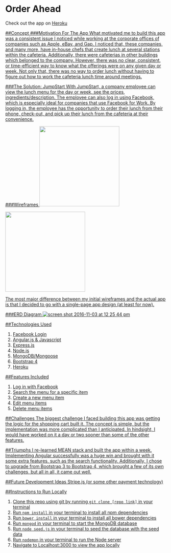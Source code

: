 # Order Ahead
Check out the app on <a href="http://order-ahead.herokuapp.com/">Heroku

##Concept
###Motivation For The App
What motivated me to build this app was a consistent issue I noticed while working at the corporate offices of companies such as Apple, eBay, and Gap. I noticed that, these companies, and many more, have in-house chefs that create lunch at several stations within the cafeteria. Additionally, there were cafeterias in other buildings which belonged to the company. However, there was no clear, consistent, or time-efficient way to know what the offerings were on any given day or week. Not only that, there was no way to order lunch without having to figure out how to work the cafeteria lunch time around meetings.

###The Solution: JumpStart
With JumpStart, a company employee can view the lunch menu for the day or week, see the prices, ingredients/description. The employee can also log in using Facebook, which is especially ideal for companies that use Facebook for Work. By logging in, the employee has the opportunity to order their lunch from their phone, check-out, and pick up their lunch from the cafeteria at their convenience.

###Wireframes
<img width="250" src="https://cloud.githubusercontent.com/assets/19937807/19981920/22ec986c-a1c1-11e6-9728-146a01d26309.png">

<img width="250" src="https://cloud.githubusercontent.com/assets/19937807/19981921/23036b78-a1c1-11e6-9260-9f7c74d5ff09.png">

The most major difference between my initial wireframes and the actual app is that I decided to go with a single-page app design (at least for now).


###ERD Diagram
![screen shot 2016-11-03 at 12 25 44 pm](https://cloud.githubusercontent.com/assets/19937807/19981818/b567be98-a1c0-11e6-8c76-cba2986d15a5.png)

##Technologies Used
1. Facebook Login
2. Angular.js & Javascript
3. Express.js
4. Node.js
5. MongoDB/Mongoose
6. Bootstrap 4
7. Heroku

##Features Included
1. Log in with Facebook
2. Search the menu for a specific item
3. Create a new menu item
4. Edit menu items
5. Delete menu items



##Challenges
The biggest challenge I faced building this app was getting the logic for the shopping cart built it. The concept is simple, but the implementation was more complicated than I anticipated. In hindsight, I would have worked on it a day or two sooner than some of the other features.

##Triumphs
I re-learned MEAN stack and built the app within a week. Implementing Angular successfully was a huge win and brought with it some extra features, such as the search functionality. Additionally, I chose to upgrade from Bootstrap 3 to Bootstrap 4, which brought a few of its own challenges, but all in all, it came out well.


##Future Development Ideas
Stripe.js (or some other payment technology)

##Instructions to Run Locally
1. Clone this repo using git by running ```git clone [repo link]``` in your terminal
2. Run ```npm install``` in your terminal to install all npm dependencies
3. Run ```bower install``` in your terminal to install all bower dependencies
4. Run ```mongod``` in your terminal to start the MongoDB database
5. Run ```node seed.js``` in your terminal to seed the database with the seed data
6. Run ```nodemon``` in your terminal to run the Node server
7. Navigate to Localhost:3000 to view the app locally

